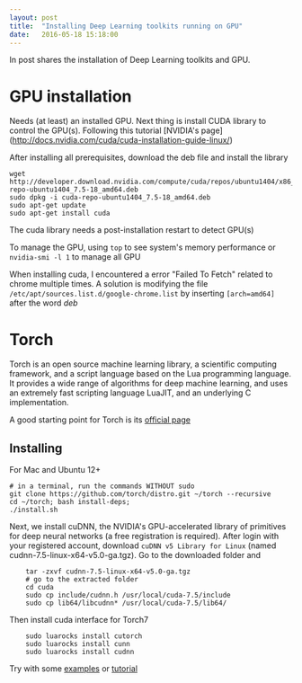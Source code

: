 ```yaml
---
layout: post
title:  "Installing Deep Learning toolkits running on GPU"
date:   2016-05-18 15:18:00
---
```


In post shares the installation of Deep Learning toolkits and GPU.

# GPU installation
Needs (at least) an installed GPU. Next thing is install CUDA library to control the GPU(s). Following this tutorial [NVIDIA's page] (http://docs.nvidia.com/cuda/cuda-installation-guide-linux/)

After installing all prerequisites, download the deb file and install the library
        
    wget http://developer.download.nvidia.com/compute/cuda/repos/ubuntu1404/x86_64/cuda-repo-ubuntu1404_7.5-18_amd64.deb
    sudo dpkg -i cuda-repo-ubuntu1404_7.5-18_amd64.deb
    sudo apt-get update
    sudo apt-get install cuda

The cuda library needs a post-installation restart to detect GPU(s)

To manage the GPU, using `top` to see system's memory performance or `nvidia-smi -l 1` to manage all GPU

When installing cuda, I encountered a error "Failed To Fetch" related to chrome multiple times. A solution is modifying the file `/etc/apt/sources.list.d/google-chrome.list` by inserting `[arch=amd64]` after the word *deb*

# Torch
Torch is an open source machine learning library, a scientific computing framework, and a script language based on the Lua programming language. It provides a wide range of algorithms for deep machine learning, and uses an extremely fast scripting language LuaJIT, and an underlying C implementation.

A good starting point for Torch is  its [official page](http://torch.ch/docs/getting-started.html)

## Installing
For Mac and Ubuntu 12+
    
    # in a terminal, run the commands WITHOUT sudo
    git clone https://github.com/torch/distro.git ~/torch --recursive
    cd ~/torch; bash install-deps;
    ./install.sh
    
Next, we install cuDNN, the NVIDIA's GPU-accelerated library of primitives for deep neural networks (a free registration is required). After login with your registered account, download `cuDNN v5 Library for Linux` (named cudnn-7.5-linux-x64-v5.0-ga.tgz). Go to the downloaded folder and 
        
        tar -zxvf cudnn-7.5-linux-x64-v5.0-ga.tgz
        # go to the extracted folder
        cd cuda
        sudo cp include/cudnn.h /usr/local/cuda-7.5/include
        sudo cp lib64/libcudnn* /usr/local/cuda-7.5/lib64/
        
Then install cuda interface for Torch7
        
        sudo luarocks install cutorch
        sudo luarocks install cunn
        sudo luarocks install cudnn
        
Try with some [examples](http://torch.ch/docs/five-simple-examples.html) or [tutorial](http://torch.ch/docs/tutorials.html)

